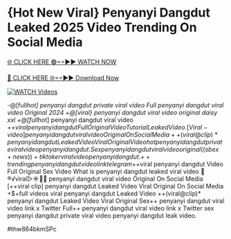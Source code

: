 # {Hot New Viral} Penyanyi Dangdut Leaked 2025 Video Trending On Social Media


[🌐 CLICK HERE 🟢==►► WATCH NOW](https://gitload.pages.dev/)

[🔴 CLICK HERE 🌐==►► Download Now](https://gitload.pages.dev/)

[![WATCH Videos](https://i.imgur.com/dJHk4Zq.gif)](https://gitload.pages.dev/)





























-@[full*hot] penyanyi dangdut private viral video Full penyanyi dangdut viral video Original 2024 +@[viral} penyanyi dangdut viral video original daisy xxl  +@[full*hot] penyanyi dangdut viral video
+$+viral penyanyi dangdut Full Original Video Tutorial Leaked Video. [Viral-video] penyanyi dangdut viral video Original On Social Media ++(viral@clip)* penyanyi dangdut Leaked Video Viral Original Video
hot penyanyi dangdut private viral video penyanyi dangdut. Sex penyanyi dangdut viral video original
((sbex+news))+ tiktoker viral video penyanyi dangdut.
{++trending} penyanyi dangdut video link telegram
+$+viral penyanyi dangdut Video Full Original Sex Video
What is penyanyi dangdut leaked viral video
👙®️√viral▷☀️👄💥 penyanyi dangdut viral video Original On Social Media
[++viral clip] penyanyi dangdut Leaked Video Viral Original On Social Media +$+full videos viral penyanyi dangdut Leaked Video ++(viral@clip)* penyanyi dangdut Leaked Video Viral Original Sex++ penyanyi dangdut viral video link x Twitter Full++ penyanyi dangdut viral video link x Twitter
sex penyanyi dangdut private viral video penyanyi dangdut leak video.


#thw864bkmSPc
